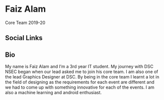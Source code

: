 # Faiz Alam
Core Team 2019-20

## Social Links

## Bio

My name is Faiz Alam and I’m a 3rd year IT student. My journey with DSC NSEC began when our lead asked me to join his core team. I am also one of the lead Graphics Designer at DSC. By being in the core team I learnt a lot in the field of designing as the requirements for each event are different and we had to come up with something innovative for each of the events. I am also a machine learning and android enthusiast.
